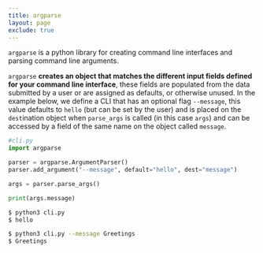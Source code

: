 ```yaml
---
title: argparse
layout: page
exclude: true
---
```


`argparse` is a python library for creating command line interfaces and parsing command line arguments.

`argparse` **creates an object that matches the different input fields defined for your command line interface**, these fields are populated from the data submitted by a user or are assigned as defaults, or otherwise unused. In the example below, we define a CLI that has an optional flag `--message`, this value defaults to `hello` (but can be set by the user) and is placed on the `dest`ination object when `parse_args` is called (in this case `args`) and can be accessed by a field of the same name on the object called `message`.
```py
#cli.py
import argparse

parser = argparse.ArgumentParser()
parser.add_argument("--message", default="hello", dest="message")

args = parser.parse_args()

print(args.message)
```

```bash
$ python3 cli.py
$ hello
```

```bash
$ python3 cli.py --message Greetings
$ Greetings
```
<!--stackedit_data:
eyJoaXN0b3J5IjpbLTE5MDI1NTEyNDksLTQwNDc3OTc3Nl19
-->
